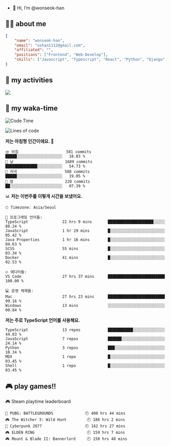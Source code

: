 - 👋 Hi, I’m @wonseok-han

## 🤷‍♂️ about me
```json
{
    "name": "wonseok-han",
    "email": "oshan1112@gmail.com",
    "affiliated": "",
    "positions": ["Frontend", "Web-Develop"],
    "skills": ["Javascript", "Typescript", "React", "Python", "Django", "SQL", "Docker", "Git"]
}
```

## 🤔 my activities

<!-- ![](https://github-readme-stats.vercel.app/api?username=wonseok-han&show_icons=true&theme=dracula&include_all_commits=true&custom_title=wonseok-han%27s%20Github%20Stats) -->

![](http://github-profile-summary-cards.vercel.app/api/cards/profile-details?username=wonseok-han&theme=dracula)

## 📃 my waka-time

<!--START_SECTION:waka-->
![Code Time](http://img.shields.io/badge/Code%20Time-2%2C487%20hrs%207%20mins-blue)

![Lines of code](https://img.shields.io/badge/%EC%A0%80%EB%8A%94%20%EC%97%AC%ED%83%9C%EA%B9%8C%EC%A7%80%20-19.4%20million%20%EC%A4%84%EC%9D%98%20%EC%BD%94%EB%93%9C%EB%A5%BC%20%EC%9E%91%EC%84%B1%ED%96%88%EC%96%B4%EC%9A%94.-blue)

**저는 아침형 인간이에요. 🐤** 

```text
🌞 아침                     581 commits         █████░░░░░░░░░░░░░░░░░░░░   18.83 % 
🌆 낮　                     1689 commits        ██████████████░░░░░░░░░░░   54.73 % 
🌃 저녁                     588 commits         █████░░░░░░░░░░░░░░░░░░░░   19.05 % 
🌙 밤　                     228 commits         ██░░░░░░░░░░░░░░░░░░░░░░░   07.39 % 
```


📊 **저는 이번주를 이렇게 시간을 보냈어요.** 

```text
🕑︎ Timezone: Asia/Seoul

💬 프로그래밍 언어들: 
TypeScript               22 hrs 9 mins       ████████████████████░░░░░   80.24 % 
JavaScript               1 hr 29 mins        █░░░░░░░░░░░░░░░░░░░░░░░░   05.42 % 
Java Properties          1 hr 16 mins        █░░░░░░░░░░░░░░░░░░░░░░░░   04.63 % 
SCSS                     55 mins             █░░░░░░░░░░░░░░░░░░░░░░░░   03.34 % 
Docker                   41 mins             █░░░░░░░░░░░░░░░░░░░░░░░░   02.53 % 

🔥 에디터들: 
VS Code                  27 hrs 37 mins      █████████████████████████   100.00 % 

💻 운영 체제들: 
Mac                      27 hrs 23 mins      █████████████████████████   99.16 % 
Windows                  13 mins             ░░░░░░░░░░░░░░░░░░░░░░░░░   00.84 % 
```

**저는 주로 TypeScript 언어를 사용해요.** 

```text
TypeScript               13 repos            ███████████░░░░░░░░░░░░░░   44.83 % 
JavaScript               7 repos             ██████░░░░░░░░░░░░░░░░░░░   24.14 % 
Python                   3 repos             ███░░░░░░░░░░░░░░░░░░░░░░   10.34 % 
MDX                      1 repo              █░░░░░░░░░░░░░░░░░░░░░░░░   03.45 % 
Shell                    1 repo              █░░░░░░░░░░░░░░░░░░░░░░░░   03.45 % 
```




<!--END_SECTION:waka-->

## 🎮 play games!!

<!-- steam-box start -->
🎮 Steam playtime leaderboard
```text
🍳 PUBG: BATTLEGROUNDS              🕘 408 hrs 44 mins
🎮 The Witcher 3: Wild Hunt         🕘 186 hrs 2 mins
🦾 Cyberpunk 2077                   🕘 162 hrs 27 mins
🎮 ELDEN RING                       🕘 159 hrs 7 mins
🎮 Mount & Blade II: Bannerlord     🕘 158 hrs 48 mins
```
<!-- Powered by https://github.com/YouEclipse/steam-box . -->
<!-- steam-box end -->

